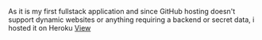 As it is my first fullstack application and since GitHub hosting doesn't support dynamic websites or anything requiring a backend or secret data, i hosted it on Heroku <a href="https://adhithyanmv.herokuapp.com/" target="_blank">View</a>
